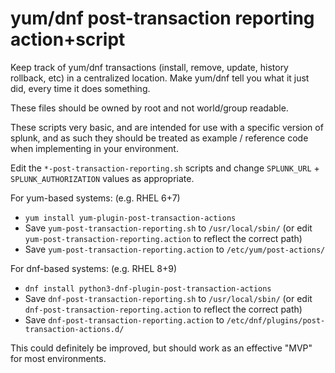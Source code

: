 # yum/dnf post-transaction reporting action+script

Keep track of yum/dnf transactions (install, remove, update, history rollback, etc) in a centralized location. Make yum/dnf tell you what it just did, every time it does something.

These files should be owned by root and not world/group readable.

These scripts very basic, and are intended for use with a specific version of splunk, and as such they should be treated as example / reference code when implementing in your environment.

Edit the `*-post-transaction-reporting.sh` scripts and change `SPLUNK_URL` + `SPLUNK_AUTHORIZATION` values as appropriate.

For yum-based systems: (e.g. RHEL 6+7)
- `yum install yum-plugin-post-transaction-actions`
- Save `yum-post-transaction-reporting.sh` to `/usr/local/sbin/` (or edit `yum-post-transaction-reporting.action` to reflect the correct path)
- Save `yum-post-transaction-reporting.action` to `/etc/yum/post-actions/`

For dnf-based systems: (e.g. RHEL 8+9)
- `dnf install python3-dnf-plugin-post-transaction-actions`
- Save `dnf-post-transaction-reporting.sh` to `/usr/local/sbin/` (or edit `dnf-post-transaction-reporting.action` to reflect the correct path)
- Save `dnf-post-transaction-reporting.action` to `/etc/dnf/plugins/post-transaction-actions.d/`

This could definitely be improved, but should work as an effective "MVP" for most environments.
